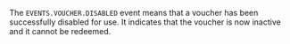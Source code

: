 The `EVENTS.VOUCHER.DISABLED` event means that a voucher has been successfully disabled for use. It indicates that the voucher is now inactive and it cannot be redeemed.